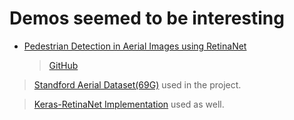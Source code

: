 # Demos seemed to be interesting

- [Pedestrian Detection in Aerial Images using RetinaNet](https://www.youtube.com/watch?v=KXBknhy_kjw)
  > [GitHub](https://github.com/priya-dwivedi/aerial_pedestrian_detection)

> [Standford Aerial Dataset(69G)](http://vatic2.stanford.edu/stanford_campus_dataset.zip) used in the project.

> [Keras-RetinaNet Implementation](https://github.com/fizyr/keras-retinanet) used as well.
